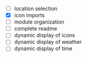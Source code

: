 - [ ] location selection
- [x] icon imports
- [ ] module organization
- [ ] complete readme
- [ ] dynamic display of icons
- [ ] dynamic display of weather
- [ ] dynamic display of time
